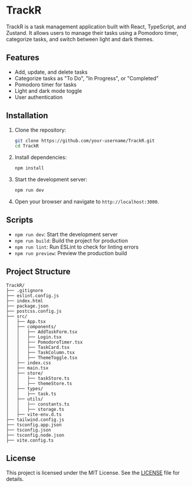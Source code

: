 # TrackR

TrackR is a task management application built with React, TypeScript, and Zustand. It allows users to manage their tasks using a Pomodoro timer, categorize tasks, and switch between light and dark themes.

## Features

- Add, update, and delete tasks
- Categorize tasks as "To Do", "In Progress", or "Completed"
- Pomodoro timer for tasks
- Light and dark mode toggle
- User authentication

## Installation

1. Clone the repository:
   ```sh
   git clone https://github.com/your-username/TrackR.git
   cd TrackR
   ```

2. Install dependencies:
   ```sh
   npm install
   ```

3. Start the development server:
   ```sh
   npm run dev
   ```

4. Open your browser and navigate to `http://localhost:3000`.

## Scripts

- `npm run dev`: Start the development server
- `npm run build`: Build the project for production
- `npm run lint`: Run ESLint to check for linting errors
- `npm run preview`: Preview the production build

## Project Structure

```
TrackR/
├── .gitignore
├── eslint.config.js
├── index.html
├── package.json
├── postcss.config.js
├── src/
│   ├── App.tsx
│   ├── components/
│   │   ├── AddTaskForm.tsx
│   │   ├── Login.tsx
│   │   ├── PomodoroTimer.tsx
│   │   ├── TaskCard.tsx
│   │   ├── TaskColumn.tsx
│   │   ├── ThemeToggle.tsx
│   ├── index.css
│   ├── main.tsx
│   ├── store/
│   │   ├── taskStore.ts
│   │   ├── themeStore.ts
│   ├── types/
│   │   ├── task.ts
│   ├── utils/
│   │   ├── constants.ts
│   │   ├── storage.ts
│   ├── vite-env.d.ts
├── tailwind.config.js
├── tsconfig.app.json
├── tsconfig.json
├── tsconfig.node.json
├── vite.config.ts
```

## License

This project is licensed under the MIT License. See the [LICENSE](./LICENSE) file for details.
